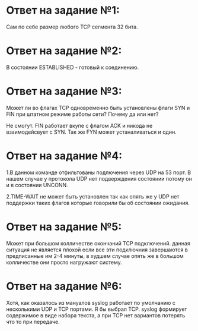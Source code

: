 # Ответ на задание №1:


Сам по себе размер любого TCP сегмента 32 бита.


# Ответ на задание №2:


В состоянии ESTABLISHED - готовый к соединению.


# Ответ на задание №3:

Может ли во флагах TCP одновременно быть установлены флаги SYN и FIN при штатном режиме работы сети?
Почему да или нет?

Не смогут.  FIN работает вкупе с флагом ACK и никода не взаимодейсвует с SYN. Так же FYN может устаналиваться и один.


# Ответ на задание №4:

1.В данном команде отфильтованы подлючения через UDP на 53 порт. В нашем случае у протокола UDP нет подверждения состоянии потому он и в состоянии UNCONN.

2.TIME-WAIT не может быть установлен так как опять же у UDP  нет поддержки  таких флагов которые говорили бы об состоянии ожидания.

# Ответ на задание №5:


Может при большом колличестве  окончаний TCP подключений. данная ситуация не является плохой если все эти подключния завершаются в предписанные им 2-4 минуты, в худшем случае опять же  в большом колличестве они просто нагружают систему.


# Ответ на задание №6:

Хотя, как оказалось из мануалов syslog работает по умолчанию с несколькими UDP и TCP портами. Я бы выбрал TCP. syslog формирует содержимое в виде набора текста, а при TCP нет вариантов потерять что то при передаче. 





